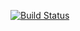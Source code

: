 [![Build Status](https://dev.azure.com/JChen13/Chen%20DevOps%20Project/_apis/build/status/Git2JChen.CityInfo.Api?branchName=master)](https://dev.azure.com/JChen13/Chen%20DevOps%20Project/_build/latest?definitionId=1&branchName=master)
